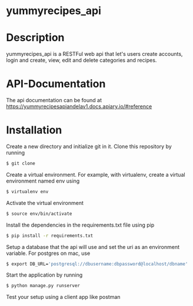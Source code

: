 # yummyrecipes_api
# Description
yummyrecipes_api is a RESTFul web api that let's users create accounts, login and create, view, edit and delete categories and recipes.

# API-Documentation
The api documentation can be found at https://yummyrecipesapiandelav1.docs.apiary.io/#reference


# Installation

Create a new directory and initialize git in it. Clone this repository by running
```sh
$ git clone 
```
Create a virtual environment. For example, with virtualenv, create a virtual environment named env using
```sh
$ virtualenv env
```
Activate the virtual environment
```sh
$ source env/bin/activate
```
Install the dependencies in the requirements.txt file using pip
```sh
$ pip install -r requirements.txt
```
Setup a database that the api will use and set the uri as an environment variable. For postgres on mac, use
```sh
$ export DB_URL='postgresql://dbusername:dbpassword@localhost/dbname'
```
Start the application by running
```sh
$ python manage.py runserver
```
Test your setup using a client app like postman
